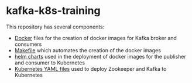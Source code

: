 # kafka-k8s-training

This repository has several components:

* [Docker](docker) files for the creation of docker images for Kafka broker and consumers
* [Makefile](Makefile) which automates the creation of the docker images
* [helm charts](charts) used in the deployment of docker images for the publisher and consumer to Kubernetes
* [Kubernetes YAML files](kafka) used to deploy Zookeeper and Kafka to Kubernetes
